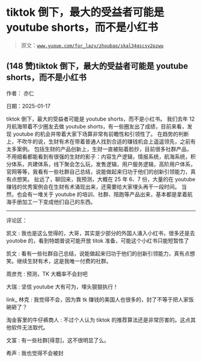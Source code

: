 # tiktok 倒下，最大的受益者可能是 youtube shorts，而不是小红书

> 原文：[`www.yuque.com/for_lazy/zhoubao/skal34qscsy2pzwu`](https://www.yuque.com/for_lazy/zhoubao/skal34qscsy2pzwu)

## (148 赞)tiktok 倒下，最大的受益者可能是 youtube shorts，而不是小红书

作者： 亦仁

日期：2025-01-17

tiktok 倒下，最大的受益者可能是 youtube shorts，而不是小红书。 我们去年 12 月航海带着不少圈友去做 youtube
shorts，有一些圈友出了成绩，目前来看，发现 youtube 的机会并带着大家下场算非常有前瞻性和引领性了。
在趋势的判断上，不吹牛的说，生财有术在带着普通人找到合适的赚钱机会上遥遥领先，之前有太多案例。
包括生财的产品创新上，生财一直被贴着脸抄，目前很多社群产品，不用细看都能看到有很强的生财的影子：内容生产逻辑，情报系统，航海系统，积分体系，共建体系，线下聚会怎么玩，发售逻辑，用户服务逻辑，高阶用户体系，官网等等，我看有一些社群自己总结，说能做起来归功于他们的创新引领能力，真有点想笑。
扯远了，聊回来，我预测，大概在 25 年 6、7 份，大量的在 youtube 赚钱的优秀案例会在生财有术涌现出来，还需要给大家埋头再干一段时间。
当然，也会有一堆关于 youtube 的培训、社群、陪跑等产品出来，基本都是拿着航海手册加工一下变成他们自己的东西。

* * *

评论区：

凯文 : 我也是这么觉得的，大哥，其实是少部分的外国人涌入小红书，很多还是去 youtobe 的，看到特朗普说可能开放 titok 准备，可能这个小红书只能短暂性了

凯文 : 看有一些社群自己总结，说能做起来归功于他们的创新引领能力，真有点想笑。继续生财有术，这是我唯一付费的社群。

周彦充 : 预测，TK 大概率不会封吧

大瑞 : 坚信 youtube 大有可为，埋头狠狠执行！

link_ 林克 : 我觉得不会，因为靠 tk 赚钱的美国人也很多的，封了不等于把人家饭碗砸了？

淘金客里的牛仔裤商人 : 不过个人认为 tiktok 的推荐算法还是非常厉害的。这点其他软件无法取代。

文富 : 有一些社群[得意]，这不很明显了么。

希声 : 我也觉得不会被封